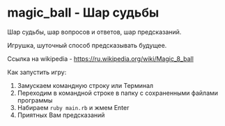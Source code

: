 # magic_ball - Шар судьбы

Шар судьбы, шар вопросов и ответов, шар предсказаний.

Игрушка, шуточный способ предсказывать будущее.

Ссылка на  wikipedia - https://ru.wikipedia.org/wiki/Magic_8_ball

Как запустить игру:
1. Замускаем командную строку или Терминал
2. Переходим в командной строке в папку с сохраненными файлами программы
3. Набираем `ruby main.rb` и жмем Enter
4. Приятных Вам предсказаний
